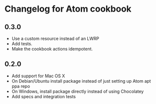 # Changelog for Atom cookbook

## 0.3.0
* Use a custom resource instead of an LWRP
* Add tests.
* Make the cookbook actions idempotent.

## 0.2.0
* Add support for Mac OS X
* On Debian/Ubuntu install package instead of just setting up Atom apt ppa repo
* On Windows, install package directly instead of using Chocolatey
* Add specs and integration tests
